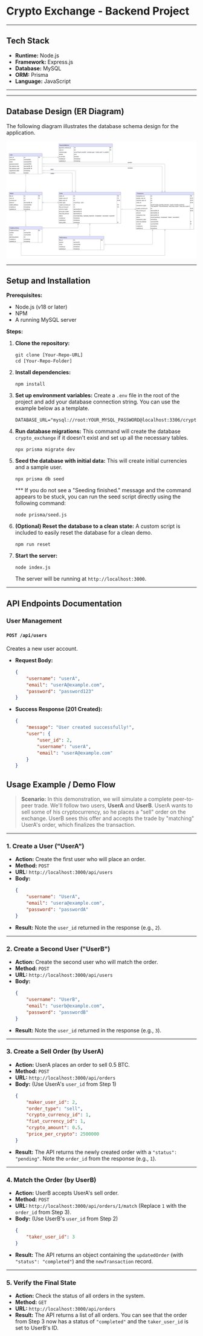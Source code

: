 # Crypto Exchange - Backend Project

---

## Tech Stack

* **Runtime:** Node.js
* **Framework:** Express.js
* **Database:** MySQL
* **ORM:** Prisma
* **Language:** JavaScript

---

---

## Database Design (ER Diagram)

The following diagram illustrates the database schema design for the application.

![ER Diagram](./Database-ER-diagram.png)

---

## Setup and Installation

**Prerequisites:**
* Node.js (v18 or later)
* NPM
* A running MySQL server

**Steps:**

1.  **Clone the repository:**
    ```
    git clone [Your-Repo-URL]
    cd [Your-Repo-Folder]
    ```

2.  **Install dependencies:**
    ```
    npm install
    ```

3.  **Set up environment variables:**
    Create a `.env` file in the root of the project and add your database connection string. You can use the example below as a template.
    ```
    DATABASE_URL="mysql://root:YOUR_MYSQL_PASSWORD@localhost:3306/crypto_exchange"
    ```

4.  **Run database migrations:**
    This command will create the database `crypto_exchange` if it doesn't exist and set up all the necessary tables.
    ```
    npx prisma migrate dev
    ```

5.  **Seed the database with initial data:**
    This will create initial currencies and a sample user.
    ```
    npx prisma db seed
    ```

    *** If you do not see a "Seeding finished." message and the command appears to be stuck, you can run the seed script directly using the following command:

    ```
    node prisma/seed.js
    ```


6.  **(Optional) Reset the database to a clean state:**
    A custom script is included to easily reset the database for a clean demo.
    ```
    npm run reset
    ```

7.  **Start the server:**
    ```
    node index.js
    ```
    The server will be running at `http://localhost:3000`.

---

## API Endpoints Documentation

### User Management

#### `POST /api/users`
Creates a new user account.

* **Request Body:**
    ```json
    {
        "username": "userA",
        "email": "userA@example.com",
        "password": "password123"
    }
    ```
* **Success Response (201 Created):**
    ```json
    {
        "message": "User created successfully!",
        "user": {
            "user_id": 2,
            "username": "userA",
            "email": "userA@example.com"
        }
    }
    ```

## Usage Example / Demo Flow

> **Scenario:** In this demonstration, we will simulate a complete peer-to-peer trade. We'll follow two users, **UserA** and **UserB**. UserA wants to sell some of his cryptocurrency, so he places a "sell" order on the exchange. UserB sees this offer and accepts the trade by "matching" UserA's order, which finalizes the transaction.

---

### 1. Create a User ("UserA")

* **Action:** Create the first user who will place an order.
* **Method:** `POST`
* **URL:** `http://localhost:3000/api/users`
* **Body:**
    ```json
    {
        "username": "UserA",
        "email": "usera@example.com",
        "password": "passwordA"
    }
    ```
* **Result:** Note the `user_id` returned in the response (e.g., `2`).

---

### 2. Create a Second User ("UserB")

* **Action:** Create the second user who will match the order.
* **Method:** `POST`
* **URL:** `http://localhost:3000/api/users`
* **Body:**
    ```json
    {
        "username": "UserB",
        "email": "userb@example.com",
        "password": "passwordB"
    }
    ```
* **Result:** Note the `user_id` returned in the response (e.g., `3`).

---

### 3. Create a Sell Order (by UserA)

* **Action:** UserA places an order to sell 0.5 BTC.
* **Method:** `POST`
* **URL:** `http://localhost:3000/api/orders`
* **Body:** (Use UserA's `user_id` from Step 1)
    ```json
    {
        "maker_user_id": 2,
        "order_type": "sell",
        "crypto_currency_id": 1,
        "fiat_currency_id": 1,
        "crypto_amount": 0.5,
        "price_per_crypto": 2500000
    }
    ```
* **Result:** The API returns the newly created order with a `"status": "pending"`. Note the `order_id` from the response (e.g., `1`).

---

### 4. Match the Order (by UserB)

* **Action:** UserB accepts UserA's sell order.
* **Method:** `POST`
* **URL:** `http://localhost:3000/api/orders/1/match` (Replace `1` with the `order_id` from Step 3).
* **Body:** (Use UserB's `user_id` from Step 2)
    ```json
    {
        "taker_user_id": 3
    }
    ```
* **Result:** The API returns an object containing the `updatedOrder` (with `"status": "completed"`) and the `newTransaction` record.

---

### 5. Verify the Final State

* **Action:** Check the status of all orders in the system.
* **Method:** `GET`
* **URL:** `http://localhost:3000/api/orders`
* **Result:** The API returns a list of all orders. You can see that the order from Step 3 now has a status of `"completed"` and the `taker_user_id` is set to UserB's ID.

